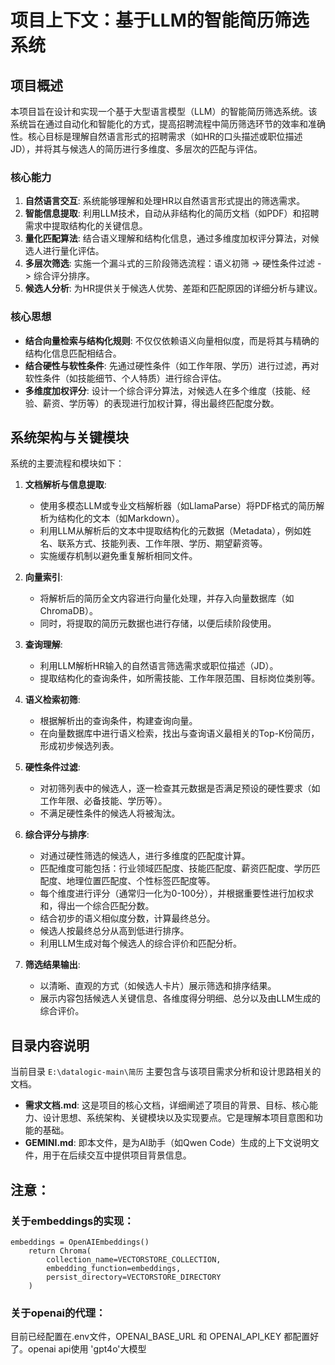 # 项目上下文：基于LLM的智能简历筛选系统

## 项目概述

本项目旨在设计和实现一个基于大型语言模型（LLM）的智能简历筛选系统。该系统旨在通过自动化和智能化的方式，提高招聘流程中简历筛选环节的效率和准确性。核心目标是理解自然语言形式的招聘需求（如HR的口头描述或职位描述JD），并将其与候选人的简历进行多维度、多层次的匹配与评估。

### 核心能力

1.  **自然语言交互**: 系统能够理解和处理HR以自然语言形式提出的筛选需求。
2.  **智能信息提取**: 利用LLM技术，自动从非结构化的简历文档（如PDF）和招聘需求中提取结构化的关键信息。
3.  **量化匹配算法**: 结合语义理解和结构化信息，通过多维度加权评分算法，对候选人进行量化评估。
4.  **多层次筛选**: 实施一个漏斗式的三阶段筛选流程：语义初筛 -> 硬性条件过滤 -> 综合评分排序。
5.  **候选人分析**: 为HR提供关于候选人优势、差距和匹配原因的详细分析与建议。

### 核心思想

*   **结合向量检索与结构化规则**: 不仅仅依赖语义向量相似度，而是将其与精确的结构化信息匹配相结合。
*   **结合硬性与软性条件**: 先通过硬性条件（如工作年限、学历）进行过滤，再对软性条件（如技能细节、个人特质）进行综合评估。
*   **多维度加权评分**: 设计一个综合评分算法，对候选人在多个维度（技能、经验、薪资、学历等）的表现进行加权计算，得出最终匹配度分数。

## 系统架构与关键模块

系统的主要流程和模块如下：

1.  **文档解析与信息提取**:
    *   使用多模态LLM或专业文档解析器（如LlamaParse）将PDF格式的简历解析为结构化的文本（如Markdown）。
    *   利用LLM从解析后的文本中提取结构化的元数据（Metadata），例如姓名、联系方式、技能列表、工作年限、学历、期望薪资等。
    *   实施缓存机制以避免重复解析相同文件。

2.  **向量索引**:
    *   将解析后的简历全文内容进行向量化处理，并存入向量数据库（如ChromaDB）。
    *   同时，将提取的简历元数据也进行存储，以便后续阶段使用。

3.  **查询理解**:
    *   利用LLM解析HR输入的自然语言筛选需求或职位描述（JD）。
    *   提取结构化的查询条件，如所需技能、工作年限范围、目标岗位类别等。

4.  **语义检索初筛**:
    *   根据解析出的查询条件，构建查询向量。
    *   在向量数据库中进行语义检索，找出与查询语义最相关的Top-K份简历，形成初步候选列表。

5.  **硬性条件过滤**:
    *   对初筛列表中的候选人，逐一检查其元数据是否满足预设的硬性要求（如工作年限、必备技能、学历等）。
    *   不满足硬性条件的候选人将被淘汰。

6.  **综合评分与排序**:
    *   对通过硬性筛选的候选人，进行多维度的匹配度计算。
    *   匹配维度可能包括：行业领域匹配度、技能匹配度、薪资匹配度、学历匹配度、地理位置匹配度、个性标签匹配度等。
    *   每个维度进行评分（通常归一化为0-100分），并根据重要性进行加权求和，得出一个综合匹配分数。
    *   结合初步的语义相似度分数，计算最终总分。
    *   候选人按最终总分从高到低进行排序。
    *   利用LLM生成对每个候选人的综合评价和匹配分析。

7.  **筛选结果输出**:
    *   以清晰、直观的方式（如候选人卡片）展示筛选和排序结果。
    *   展示内容包括候选人关键信息、各维度得分明细、总分以及由LLM生成的综合评价。

## 目录内容说明

当前目录 `E:\datalogic-main\简历` 主要包含与该项目需求分析和设计思路相关的文档。

*   **需求文档.md**: 这是项目的核心文档，详细阐述了项目的背景、目标、核心能力、设计思想、系统架构、关键模块以及实现要点。它是理解本项目意图和功能的基础。
*   **GEMINI.md**: 即本文件，是为AI助手（如Qwen Code）生成的上下文说明文件，用于在后续交互中提供项目背景信息。



## 注意：
### 关于embeddings的实现：

```
embeddings = OpenAIEmbeddings()
    return Chroma(
        collection_name=VECTORSTORE_COLLECTION,
        embedding_function=embeddings,
        persist_directory=VECTORSTORE_DIRECTORY
    )
```

### 关于openai的代理：
目前已经配置在.env文件，OPENAI_BASE_URL 和 OPENAI_API_KEY 都配置好了。openai api使用 'gpt4o'大模型 